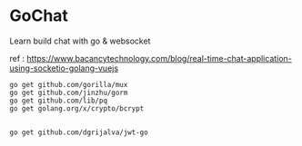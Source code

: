 # GoChat
Learn build chat with go &amp; websocket 

ref : https://www.bacancytechnology.com/blog/real-time-chat-application-using-socketio-golang-vuejs


```shell
go get github.com/gorilla/mux
go get github.com/jinzhu/gorm
go get github.com/lib/pq
go get golang.org/x/crypto/bcrypt


go get github.com/dgrijalva/jwt-go
```